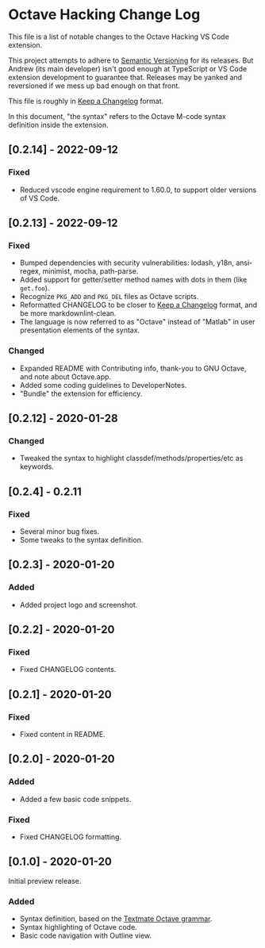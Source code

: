 # Octave Hacking Change Log

This file is a list of notable changes to the Octave Hacking VS Code extension.

This project attempts to adhere to [Semantic Versioning](https://semver.org/spec/v2.0.0.html) for its releases. But Andrew (its main developer) isn't good enough at TypeScript or VS Code extension development to guarantee that. Releases may be yanked and reversioned if we mess up bad enough on that front.

This file is roughly in [Keep a Changelog](https://keepachangelog.com/en/1.0.0) format.

In this document, "the syntax" refers to the Octave M-code syntax definition inside the extension.

## [0.2.14] - 2022-09-12

### Fixed

* Reduced vscode engine requirement to 1.60.0, to support older versions of VS Code.

## [0.2.13] - 2022-09-12

### Fixed

* Bumped dependencies with security vulnerabilities: lodash, y18n, ansi-regex, minimist, mocha, path-parse.
* Added support for getter/setter method names with dots in them (like `get.foo`).
* Recognize `PKG_ADD` and `PKG_DEL` files as Octave scripts.
* Reformatted CHANGELOG to be closer to [Keep a Changelog](https://keepachangelog.com/en/1.0.0) format, and be more markdownlint-clean.
* The language is now referred to as "Octave" instead of "Matlab" in user presentation elements of the syntax.

### Changed

* Expanded README with Contributing info, thank-you to GNU Octave, and note about Octave.app.
* Added some coding guidelines to DeveloperNotes.
* "Bundle" the extension for efficiency.

## [0.2.12] - 2020-01-28

### Changed

* Tweaked the syntax to highlight classdef/methods/properties/etc as keywords.

## [0.2.4] - 0.2.11

### Fixed

* Several minor bug fixes.
* Some tweaks to the syntax definition.

## [0.2.3] - 2020-01-20

### Added

* Added project logo and screenshot.

## [0.2.2] - 2020-01-20

### Fixed

* Fixed CHANGELOG contents.

## [0.2.1] - 2020-01-20

### Fixed

* Fixed content in README.

## [0.2.0] - 2020-01-20

### Added

* Added a few basic code snippets.

### Fixed

* Fixed CHANGELOG formatting.

## [0.1.0] - 2020-01-20

Initial preview release.

### Added

* Syntax definition, based on the [Textmate Octave grammar](https://github.com/textmate/matlab.tmbundle/blob/master/Syntaxes/Octave.tmLanguage).
* Syntax highlighting of Octave code.
* Basic code navigation with Outline view.
